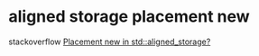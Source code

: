 # aligned storage placement new

stackoverflow [Placement new in std::aligned_storage?](https://stackoverflow.com/questions/28187732/placement-new-in-stdaligned-storage)

